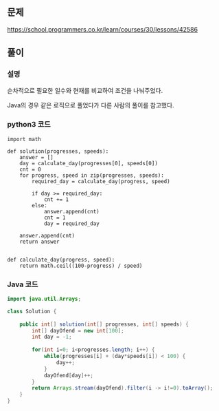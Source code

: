 ## 문제
https://school.programmers.co.kr/learn/courses/30/lessons/42586

## 풀이
### 설명
순차적으로 필요한 일수와 현재를 비교하여 조건을 나눠주었다.

Java의 경우 같은 로직으로 풀었다가 다른 사람의 풀이를 참고했다.


### python3 코드
```python3
import math

def solution(progresses, speeds):
    answer = []
    day = calculate_day(progresses[0], speeds[0])
    cnt = 0
    for progress, speed in zip(progresses, speeds):
        required_day = calculate_day(progress, speed)

        if day >= required_day:
            cnt += 1
        else:
            answer.append(cnt)
            cnt = 1
            day = required_day
            
    answer.append(cnt)
    return answer


def calculate_day(progress, speed):
    return math.ceil((100-progress) / speed)
```

### Java 코드
```java
import java.util.Arrays;

class Solution {
    
    public int[] solution(int[] progresses, int[] speeds) {
        int[] dayOfend = new int[100];
        int day = -1;
        
        for(int i=0; i<progresses.length; i++) {
            while(progresses[i] + (day*speeds[i]) < 100) {
                day++;
            }
            dayOfend[day]++;
        }
        return Arrays.stream(dayOfend).filter(i -> i!=0).toArray();
    }
}
```
